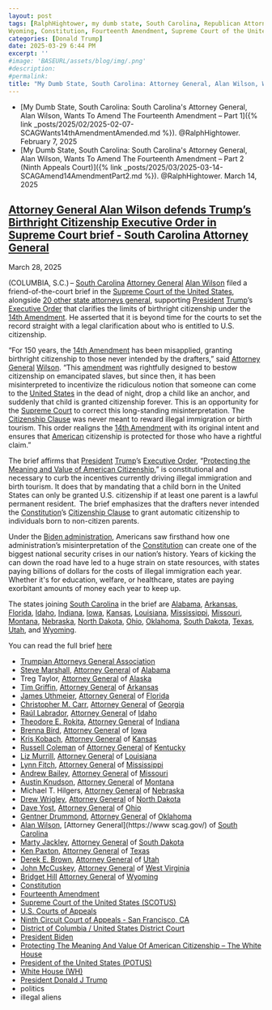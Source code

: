 ```yaml
---
layout: post
tags: [RalphHightower, my dumb state, South Carolina, Republican Attorneys General Association, Steve Marshall, Alabama, Treg Taylor, Alaska, Tim Griffin, Arkansas, James Uthmeier, Florida, Christopher M. Carr, Georgia, Raúl Labrador, Idaho, Theodore E. Rokita, Indiana, Brenna Bird, Iowa, Kris Kobach, Kansas, Russell Coleman, Kentucky, Liz Murrill, Louisiana, Lynn Fitch, Mississippi, Andrew Bailey, Missouri, Austin Knudson, Montana, Michael T. Hilgers, Nebraska, Drew Wrigley, North Dakota, Dave Yost, Ohio, Gentner Drummond, Oklahoma, Alan Wilson, South Carolina, Marty Jackley, South Dakota, Ken Paxton, Texas, Derek E. Brown, Utah, John McCuskey, West Virginia, Bridget Hill, 
Wyoming, Constitution, Fourteenth Amendment, Supreme Court of the United States (SCOTUS), U.S. Courts of Appeals, Ninth Circuit Court of Appeals - San Francisco CA, District of Columbia / United States District Court, President Biden, Protecting The Meaning And Value Of American Citizenship – The White House, President of the United States (POTUS), White House (WH), President Donald J Trump, politics, illegal aliens]
categories: [Donald Trump]
date: 2025-03-29 6:44 PM
excerpt: ''
#image: 'BASEURL/assets/blog/img/.png'
#description:
#permalink:
title: "My Dumb State, South Carolina: Attorney General, Alan Wilson, Wants To Amend The Fourteenth Amendment – Part 3 (Supreme Court)"
---
```


- [My Dumb State, South Carolina: South Carolina's Attorney General, Alan Wilson, Wants To Amend The Fourteenth Amendment – Part 1]({% link _posts/2025/02/2025-02-07-SCAGWants14thAmendmentAmended.md %}). @RalphHightower. February 7, 2025
- [My Dumb State, South Carolina: South Carolina's Attorney General, Alan Wilson, Wants To Amend The Fourteenth Amendment – Part 2 (Ninth Appeals Court)]({% link _posts/2025/03/2025-03-14-SCAGAmend14AmendmentPart2.md %}). @RalphHightower. March 14, 2025


## [Attorney General Alan Wilson defends Trump’s Birthright Citizenship Executive Order in Supreme Court brief - South Carolina Attorney General](https://www.scag.gov/about-the-office/news/attorney-general-alan-wilson-defends-trump-s-birthright-citizenship-executive-order-in-supreme-court-brief/)

March 28, 2025

(COLUMBIA, S.C.) – [South Carolina](https://www.scag.gov/) [Attorney General](https://www.scag.gov/) [Alan Wilson](https://www.scag.gov/about-the-office/meet-the-attorney-general/) filed a friend-of-the-court brief in the [Supreme Court of the United States](https://www.supremecourt.gov/), alongside [20 other state attorneys general](https://republicanags.com/), supporting [President](https://www.whitehouse.gov/) [Trump](https://www.whitehouse.gov/administration/donald-j-trump)’s [Executive Order](https://www.whitehouse.gov/presidential-actions/2025/01/protecting-the-meaning-and-value-of-american-citizenship/) that clarifies the limits of birthright citizenship under the [14th Amendment](https://constitution.congress.gov/constitution/amendment-14/). He asserted that it is beyond time for the courts to set the record straight with a legal clarification about who is entitled to U.S. citizenship.

“For 150 years, the [14th Amendment](https://constitution.congress.gov/constitution/amendment-14/) has been misapplied, granting birthright citizenship to those never intended by the drafters,” said [Attorney General](https://www.scag.gov/) [Wilson](https://www.scag.gov/about-the-office/meet-the-attorney-general/). “This [amendment](https://constitution.congress.gov/constitution/amendment-14/) was rightfully designed to bestow citizenship on emancipated slaves, but since then, it has been misinterpreted to incentivize the ridiculous notion that someone can come to the [United States](https://www.usa.gov/) in the dead of night, drop a child like an anchor, and suddenly that child is granted citizenship forever. This is an opportunity for the [Supreme Court](https://www.supremecourt.gov/) to correct this long-standing misinterpretation. The [Citizenship Clause](https://constitution.congress.gov/constitution/amendment-14/) was never meant to reward illegal immigration or birth tourism. This order realigns the [14th Amendment](https://constitution.congress.gov/constitution/amendment-14/) with its original intent and ensures that [American](https://www.usa.gov/) citizenship is protected for those who have a rightful claim.”

The brief affirms that [President](https://www.whitehouse.gov/) [Trump](https://www.whitehouse.gov/administration/donald-j-trump/)’s [Executive Order](https://www.whitehouse.gov/presidential-actions/2025/01/protecting-the-meaning-and-value-of-american-citizenship/), “[Protecting the Meaning and Value of American Citizenship](https://www.whitehouse.gov/presidential-actions/2025/01/protecting-the-meaning-and-value-of-american-citizenship/),” is constitutional and necessary to curb the incentives currently driving illegal immigration and birth tourism. It does that by mandating that a child born in the United States can only be granted U.S. citizenship if at least one parent is a lawful permanent resident.  The brief emphasizes that the drafters never intended the [Constitution](https://constitution.congress.gov/)’s [Citizenship Clause](https://constitution.congress.gov/constitution/amendment-14/) to grant automatic citizenship to individuals born to non-citizen parents.

Under the [Biden administration](https://bidenwhitehouse.archives.gov/), Americans saw firsthand how one administration’s misinterpretation of the [Constitution](https://constitution.congress.gov/) can create one of the biggest national security crises in our nation’s history. Years of kicking the can down the road have led to a huge strain on state resources, with states paying billions of dollars for the costs of illegal immigration each year. Whether it's for education, welfare, or healthcare, states are paying exorbitant amounts of money each year to keep up.

The states joining [South Carolina](https://www.scag.gov/) in the brief are [Alabama](https://arkansasag.gov/), [Arkansas](https://arkansasag.gov/), [Florida](https://www.myfloridalegal.com/), [Idaho](https://www.ag.idaho.gov/), [Indiana](https://www.in.gov/attorneygeneral/about-the-office/about-the-attorney-general/), [Iowa](https://www.iowaattorneygeneral.gov/), [Kansas](https://www.ag.ks.gov/), [Louisiana](https://ag.louisiana.gov/), [Mississippi](https://www.ms.gov/Agencies/attorney-general), [Missouri](https://ago.mo.gov/), [Montana](https://dojmt.gov/), [Nebraska](https://ago.nebraska.gov/), [North Dakota](https://attorneygeneral.nd.gov/), [Ohio](https://www.ohioattorneygeneral.gov/), [Oklahoma](https://oklahoma.gov/oag.html), [South Dakota](https://atg.sd.gov/#gsc.tab=0), [Texas](https://www.texasattorneygeneral.gov/), [Utah](https://attorneygeneral.utah.gov/), and [Wyoming](https://ag.wyo.gov/).

You can read the full brief [here](https://www.scag.gov/media/1qcmthdj/washington-v-trump-scotus-amicus-for-filing.pdf)

- [Trumpian Attorneys General Association](https://republicanags.com/)
- [Steve Marshall](https://www.alabamaag.gov/about/), [Attorney General](https://www.alabamaag.gov/) of [Alabama](https://www.alabama.gov/)
- Treg Taylor, [Attorney General](https://law.alaska.gov/department/about.html) of [Alaska](https://www.alaska.gov/)
- [Tim Griffin](https://arkansasag.gov/meet-tim/), [Attorney General](https://arkansasag.gov/) of [Arkansas](https://www.az.gov/)
- [James Uthmeier](https://www.myfloridalegal.com/ag-bio), [Attorney General](https://www.myfloridalegal.com/) of [Florida](https://www.myflorida.com/)
- [Christopher M. Carr](https://georgia.gov/chris-carr), [Attorney General](https://law.georgia.gov/) of [Georgia](https://georgia.gov/)
- [Raúl Labrador](https://www.ag.idaho.gov/about/), [Attorney General](https://www.ag.idaho.gov/) of [Idaho](https://www.idaho.gov/)
- [Theodore E. Rokita](https://www.in.gov/attorneygeneral/about-the-office/about-the-attorney-general/), [Attorney General](https://www.in.gov/attorneygeneral/) of [Indiana](https://www.in.gov/)
- [Brenna Bird](https://www.iowaattorneygeneral.gov/about-us/about-attorney-general-brenna-bird), [Attorney General](https://www.iowaattorneygeneral.gov/) of [Iowa](https://www.iowa.gov/)
- [Kris Kobach](https://www.ag.ks.gov/about-us/attorney-general-kris-w-kobach), [Attorney General](https://www.ag.ks.gov/) of [Kansas](https://www.kansas.gov/)
- [Russell Coleman](https://ag.ky.gov/about/Pages/Attorney-General.aspx) of [Attorney General](https://ag.ky.gov/) of [Kentucky](https://www.kentucky.gov/)
- [Liz Murrill](https://ag.louisiana.gov/About), [Attorney General](https://ag.louisiana.gov/) of [Louisiana](https://www.louisiana.gov/)
- [Lynn Fitch](https://attorneygenerallynnfitch.com/), [Attorney General](https://www.ms.gov/Agencies/attorney-general) of [Mississippi](https://www.ms.gov/)
- [Andrew Bailey](https://ago.mo.gov/about-us/about-ag-bailey/), [Attorney General](https://ago.mo.gov/) of [Missouri](https://www.mo.gov/)
- [Austin Knudson](https://dojmt.gov/attorney-generals-office/about-austin-knudsen/), [Attorney General](https://dojmt.gov/) of [Montana](https://www.mt.gov/)
- Michael T. Hilgers, [Attorney General](https://ago.nebraska.gov/) of [Nebraska](https://www.nebraska.gov/)
- [Drew Wrigley](https://attorneygeneral.nd.gov/attorney-generals-office/), [Attorney General](https://attorneygeneral.nd.gov/) of [North Dakota](https://www.nd.gov/)
- [Dave Yost](https://www.ohioattorneygeneral.gov/About-AG/Dave-Yost), [Attorney General](https://www.ohioattorneygeneral.gov/) of [Ohio](https://ohio.gov/)
- [Gentner Drummond](https://oklahoma.gov/oag/about/bio.html), [Attorney General](https://oklahoma.gov/oag.html) of [Oklahoma](https://oklahoma.gov/)
- [Alan Wilson](https://www.scag.gov/about-the-office/meet-the-attorney-general/), [Attorney General](https://www scag.gov/) of [South Carolina](https://www.sc.gov/)
- [Marty Jackley](https://atg.sd.gov/OurOffice/bio.aspx#gsc.tab=0), [Attorney General](https://atg.sd.gov/#gsc.tab=0) of [South Dakota](https://www.sd.gov/)
- [Ken Paxton](https://www.texasattorneygeneral.gov/about-office), [Attorney General](https://www.texasattorneygeneral.gov/) of [Texas](https://www.texas.gov/)
- [Derek E. Brown](https://attorneygeneral.utah.gov/staff/derek-brown/), [Attorney General](https://attorneygeneral.utah.gov/) of [Utah](https://www.utah.gov/)
- [John McCuskey](https://ago.wv.gov/about/Pages/Meet-The-Attorney-General.aspx), [Attorney General](https://ago.wv.gov/Pages/default.aspx) of [West Virginia](https://www.wv.gov/)
- [Bridget Hill](https://ag.wyo.gov/ag-biography)
[Attorney General](https://ag.wyo.gov/) of [Wyoming](https://www.wyo.gov/)
- [Constitution](https://constitution.congress.gov/)
- [Fourteenth Amendment](https://constitution.congress.gov/constitution/amendment-14/)
- [Supreme Court of the United States (SCOTUS)](https://www.supremecourt.gov/)
- [U.S. Courts of Appeals](https://www.uscourts.gov/about-federal-courts/court-role-and-structure/about-us-courts-appeals)
- [Ninth Circuit Court of Appeals - San Francisco, CA](https://www.uscourts.gov/federal-court-finder/location/213)
- [District of Columbia / United States District Court](https://www.dcd.uscourts.gov/)
- [President Biden](bidenwhitehouse.archives.gov/)
- [Protecting The Meaning And Value Of American Citizenship – The White House](https://www.whitehouse.gov/presidential-actions/2025/01/protecting-the-meaning-and-value-of-american-citizenship/)
- [President of the United States (POTUS)](https://www.whitehouse.gov/)
- [White House (WH)](https://www.whitehouse.gov/)
- [President Donald J Trump](https://www.whitehouse.gov/administration/donald-j-trump/)
- politics
- illegal aliens 